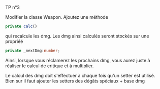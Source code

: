 TP n°3

Modifier la classe Weapon. 
Ajoutez une méthode 

```typescript
private calc()
```

qui recalcule les dmg. 
Les dmg ainsi calculés seront stockés sur une propriéé
```typescript
private _nextDmg:number;
```

Ainsi, lorsque vous réclamerez les prochains dmg, vous aurez juste 
à réaliser le calcul de critique et à multiplier. 

Le calcul des dmg doit s'effectuer à chaque fois qu'un setter 
est utilisé. Bien sur il faut ajouter les setters des dégâts spéciaux + base dmg
